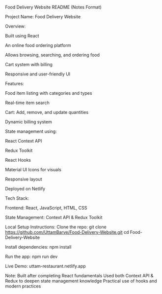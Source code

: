 Food Delivery Website README (Notes Format)

Project Name: Food Delivery Website

Overview:

Built using React

An online food ordering platform

Allows browsing, searching, and ordering food

Cart system with billing

Responsive and user-friendly UI

Features:

Food item listing with categories and types

Real-time item search

Cart: Add, remove, and update quantities

Dynamic billing system

State management using:

React Context API

Redux Toolkit

React Hooks

Material UI Icons for visuals

Responsive layout

Deployed on Netlify

Tech Stack:

Frontend: React, JavaScript, HTML, CSS

State Management: Context API & Redux Toolkit

Local Setup Instructions:
Clone the repo:
git clone https://github.com/UttamBarve/Food-Delivery-Website.git
cd Food-Delivery-Website

Install dependencies:
npm install

Run the app:
npm run dev

Live Demo:
uttam-restaurant.netlify.app

Note:
Built after completing React fundamentals
Used both Context API & Redux to deepen state management knowledge
Practical use of hooks and modern practices

